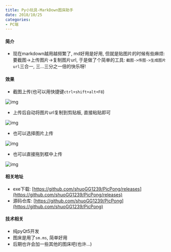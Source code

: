 ```yaml
---
title: Py小玩具-MarkDown图床助手
date: 2018/10/25
categories: 
- PC端
---
```

#### 简介
* 现在markdown越用越频繁了, md好用是好用, 但就是贴图片的时候有些麻烦: 要截图->上传图片->复制图片url, 于是做了个简单的工具: `截图->传图->生成图片url`三合一, 三...三分之一倍的快乐呀!


#### 效果
* 截图上传(也可以用快捷键`ctrl+shift+alt+F8`)

![img](https://i.loli.net/2018/10/25/5bd1b6bc0ce73.gif)

* 上传后自动将图片url复制到剪贴板, 直接粘贴即可

![img](https://i.loli.net/2018/10/25/5bd1b75390dec.gif)

* 也可以选择图片上传

![img](https://i.loli.net/2018/10/25/5bd1b786a5f92.gif)

* 也可以直接拖到框中上传

![img](https://i.loli.net/2018/10/25/5bd1b7c38eded.gif)



#### 相关地址
* exe下载: [https://github.com/shuoGG1239/PicPong/releases](https://github.com/shuoGG1239/PicPong/releases)
* 源码仓库: [https://github.com/shuoGG1239/PicPong](https://github.com/shuoGG1239/PicPong)



#### 技术相关
* 纯pyQt5开发
* 图床是用了`sm.ms`, 简单好用
* 后期也许会加一些其他的图床吧(也许...)